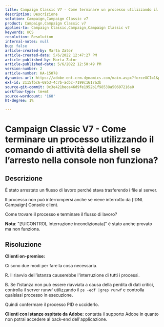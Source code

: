 ```yaml
---
title: Campaign Classic V7 - Come terminare un processo utilizzando il comando di attività della shell se l’arresto nella console non funziona?
description: Descrizione
solution: Campaign,Campaign Classic v7
product: Campaign,Campaign Classic v7
applies-to: Campaign Classic,Campaign,Campaign Classic v7
keywords: KCS
resolution: Resolution
internal-notes: null
bug: false
article-created-by: Marta Zator
article-created-date: 5/6/2022 12:47:27 PM
article-published-by: Marta Zator
article-published-date: 5/6/2022 12:50:49 PM
version-number: 2
article-number: KA-15078
dynamics-url: https://adobe-ent.crm.dynamics.com/main.aspx?forceUCI=1&pagetype=entityrecord&etn=knowledgearticle&id=9f0becab-3acd-ec11-a7b5-6045bd00dbbc
exl-id: 2115fbc6-68b3-4c7b-acbc-7199c1617a3b
source-git-commit: 0c3e421beca46d9fe1952b1f98538a50697216a0
workflow-type: tm+mt
source-wordcount: '168'
ht-degree: 1%

---
```


# Campaign Classic V7 - Come terminare un processo utilizzando il comando di attività della shell se l’arresto nella console non funziona?

## Descrizione


È stato arrestato un flusso di lavoro perché stava trasferendo i file al server.

Il processo non può interrompersi anche se viene interrotto da [!DNL Campaign] Console client.

Come trovare il processo e terminare il flusso di lavoro?

<b>Nota</b>: &quot;[!UICONTROL Interruzione incondizionata]&quot; è stato anche provato ma non funziona.


## Risoluzione


<b>Clienti on-premise:</b>

Ci sono due modi per fare la cosa necessaria.

R. Il riavvio dell&#39;istanza causerebbe l&#39;interruzione di tutti i processi.

B. Se l&#39;istanza non può essere riavviata a causa della perdita di dati critici, controlla il server runwf utilizzando il `ps -edf |grep runwf` e controlla qualsiasi processo in esecuzione.

Quindi confermare il processo PID e ucciderlo.

<b>Clienti con istanze ospitate da Adobe:</b> contatta il supporto Adobe in quanto non potrai accedere al back-end dell&#39;applicazione.
